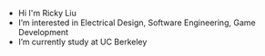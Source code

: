 - Hi I'm Ricky Liu
- I’m interested in Electrical Design, Software Engineering, Game Development
- I’m currently study at UC Berkeley

<!---
RickyLGH/RickyLGH is a ✨ special ✨ repository because its `README.md` (this file) appears on your GitHub profile.
You can click the Preview link to take a look at your changes.
--->
